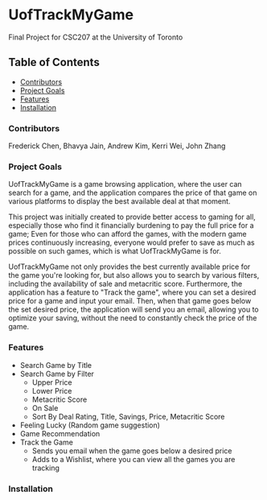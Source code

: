 # UofTrackMyGame
Final Project for CSC207 at the University of Toronto

## Table of Contents

- [Contributors](#contributors)
- [Project Goals](#project-goals)
- [Features](#features)
- [Installation](#installation)


### Contributors
Frederick Chen, Bhavya Jain, Andrew Kim, Kerri Wei, John Zhang


### Project Goals
UofTrackMyGame is a game browsing application, where the user can search for a game, and the application compares the price of that game on various platforms to display the best available deal at that moment.

This project was initially created to provide better access to gaming for all, especially those who find it financially burdening to pay the full price for a game; Even for those who can afford the games, with the modern game prices continuously increasing, everyone would prefer to save as much as possible on such games, which is what UofTrackMyGame is for. 

UofTrackMyGame not only provides the best currently available price for the game you're looking for, but also allows you to search by various filters, including the availability of sale and metacritic score. Furthermore, the application has a feature to "Track the game", where you can set a desired price for a game and input your email. Then, when that game goes below the set desired price, the application will send you an email, allowing you to optimize your saving, without the need to constantly check the price of the game.


### Features
- Search Game by Title
- Search Game by Filter
  - Upper Price
  - Lower Price
  - Metacritic Score
  - On Sale
  - Sort By Deal Rating, Title, Savings, Price, Metacritic Score
- Feeling Lucky (Random game suggestion)
- Game Recommendation
- Track the Game
  - Sends you email when the game goes below a desired price
  - Adds to a Wishlist, where you can view all the games you are tracking

### Installation

